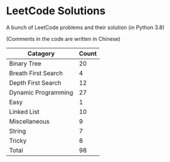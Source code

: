 
# LeetCode Solutions

A bunch of LeetCode problems and their solution (in Python 3.8)

(Comments in the code are written in Chinese)

|Catagory            |Count|
|--------------------|-----|
|Binary Tree         |20   |
|Breath First Search |4    |
|Depth First Search  |12   |
|Dynamic Programming |27   |
|Easy                |1    |
|Linked List         |10   |
|Miscellaneous       |9    |
|String              |7    |
|Tricky              |8    |
|Total               |98   |

